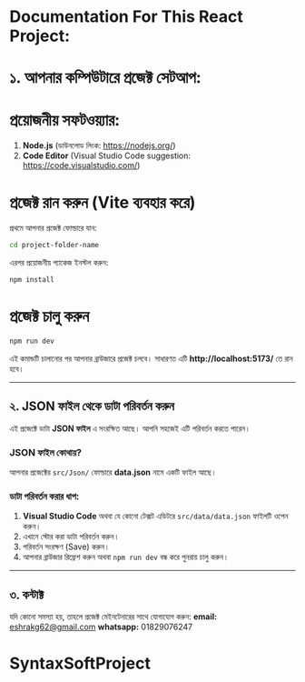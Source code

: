 # Documentation For This React Project:

# ১. আপনার কম্পিউটারে প্রজেক্ট সেটআপ:

# প্রয়োজনীয় সফটওয়্যার:
1. **Node.js** (ডাউনলোড লিংক: https://nodejs.org/)
2. **Code Editor** (Visual Studio Code suggestion: https://code.visualstudio.com/)

# প্রজেক্ট রান করুন (Vite ব্যবহার করে)
প্রথমে আপনার প্রজেক্ট ফোল্ডারে যান:
```bash
cd project-folder-name
```

এরপর প্রয়োজনীয় প্যাকেজ ইনস্টল করুন:
```bash
npm install
```

# প্রজেক্ট চালু করুন
```bash
npm run dev
```

এই কমান্ডটি চালানোর পর আপনার ব্রাউজারে প্রজেক্ট চলবে। সাধারণত এটি **http://localhost:5173/** তে রান হবে।

---

## ২. JSON ফাইল থেকে ডাটা পরিবর্তন করুন
এই প্রজেক্টে ডাটা **JSON ফাইল** এ সংরক্ষিত আছে। আপনি সহজেই এটি পরিবর্তন করতে পারেন।

### JSON ফাইল কোথায়?
আপনার প্রজেক্টের `src/Json/` ফোল্ডারে **data.json** নামে একটি ফাইল আছে।

### ডাটা পরিবর্তন করার ধাপ:
1. **Visual Studio Code** অথবা যে কোনো টেক্সট এডিটরে `src/data/data.json` ফাইলটি ওপেন করুন।
2. এখানে স্টোর করা ডাটা পরিবর্তন করুন।
3. পরিবর্তন সংরক্ষণ (Save) করুন।
4. আপনার ব্রাউজার রিফ্রেশ করুন অথবা `npm run dev` বন্ধ করে পুনরায় চালু করুন।

---

## ৩. কন্টাক্ট
যদি কোনো সমস্যা হয়, তাহলে প্রজেক্ট মেইনটেনারের সাথে যোগাযোগ করুন:
**email:** eshrakg62@gmail.com
**whatsapp:** 01829076247


# SyntaxSoftProject
